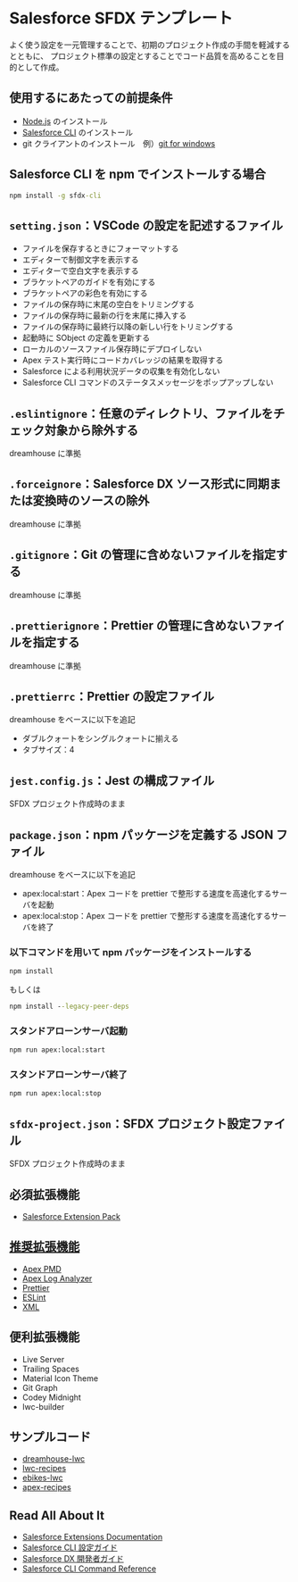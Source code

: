 # Salesforce SFDX テンプレート

よく使う設定を一元管理することで、初期のプロジェクト作成の手間を軽減するとともに、
プロジェクト標準の設定とすることでコード品質を高めることを目的として作成。

## 使用するにあたっての前提条件

-   [Node.js](https://nodejs.org/ja/) のインストール
-   [Salesforce CLI](https://developer.salesforce.com/ja/tools/sfdxcli) のインストール
-   git クライアントのインストール　例）[git for windows](https://gitforwindows.org/)

## Salesforce CLI を npm でインストールする場合

```cmd
npm install -g sfdx-cli
```

## `setting.json`：VSCode の設定を記述するファイル

-   ファイルを保存するときにフォーマットする
-   エディターで制御文字を表示する
-   エディターで空白文字を表示する
-   ブラケットペアのガイドを有効にする
-   ブラケットペアの彩色を有効にする
-   ファイルの保存時に末尾の空白をトリミングする
-   ファイルの保存時に最新の行を末尾に挿入する
-   ファイルの保存時に最終行以降の新しい行をトリミングする
-   起動時に SObject の定義を更新する
-   ローカルのソースファイル保存時にデプロイしない
-   Apex テスト実行時にコードカバレッジの結果を取得する
-   Salesforce による利用状況データの収集を有効化しない
-   Salesforce CLI コマンドのステータスメッセージをポップアップしない

## `.eslintignore`：任意のディレクトリ、ファイルをチェック対象から除外する

dreamhouse に準拠

## `.forceignore`：Salesforce DX ソース形式に同期または変換時のソースの除外

dreamhouse に準拠

## `.gitignore`：Git の管理に含めないファイルを指定する

dreamhouse に準拠

## `.prettierignore`：Prettier の管理に含めないファイルを指定する

dreamhouse に準拠

## `.prettierrc`：Prettier の設定ファイル

dreamhouse をベースに以下を追記

-   ダブルクォートをシングルクォートに揃える
-   タブサイズ：4

## `jest.config.js`：Jest の構成ファイル

SFDX プロジェクト作成時のまま

## `package.json`：npm パッケージを定義する JSON ファイル

dreamhouse をベースに以下を追記

-   apex:local:start：Apex コードを prettier で整形する速度を高速化するサーバを起動
-   apex:local:stop：Apex コードを prettier で整形する速度を高速化するサーバを終了

### 以下コマンドを用いて npm パッケージをインストールする

```cmd
npm install
```

もしくは

```cmd
npm install --legacy-peer-deps
```

### スタンドアローンサーバ起動

```cmd
npm run apex:local:start
```

### スタンドアローンサーバ終了

```cmd
npm run apex:local:stop
```

## `sfdx-project.json`：SFDX プロジェクト設定ファイル

SFDX プロジェクト作成時のまま

## 必須拡張機能

-   [Salesforce Extension Pack](https://marketplace.visualstudio.com/items?itemName=salesforce.salesforcedx-vscode)

## [推奨拡張機能](https://developer.salesforce.com/tools/vscode/ja/getting-started/recommended-extensions)

-   [Apex PMD](https://marketplace.visualstudio.com/items?itemName=chuckjonas.apex-pmd)
-   [Apex Log Analyzer](https://marketplace.visualstudio.com/items?itemName=financialforce.lana)
-   [Prettier](https://marketplace.visualstudio.com/items?itemName=esbenp.prettier-vscode)
-   [ESLint](https://marketplace.visualstudio.com/items?itemName=dbaeumer.vscode-eslint)
-   [XML](https://marketplace.visualstudio.com/items?itemName=redhat.vscode-xml)

## 便利拡張機能

-   Live Server
-   Trailing Spaces
-   Material Icon Theme
-   Git Graph
-   Codey Midnight
-   lwc-builder

## サンプルコード

-   [dreamhouse-lwc](https://github.com/trailheadapps/dreamhouse-lwc)
-   [lwc-recipes](https://github.com/trailheadapps/lwc-recipes)
-   [ebikes-lwc](https://github.com/trailheadapps/ebikes-lwc)
-   [apex-recipes](https://github.com/trailheadapps/apex-recipes)

## Read All About It

-   [Salesforce Extensions Documentation](https://developer.salesforce.com/tools/vscode/ja)
-   [Salesforce CLI 設定ガイド](https://developer.salesforce.com/docs/atlas.ja-jp.sfdx_setup.meta/sfdx_setup/sfdx_setup_intro.htm)
-   [Salesforce DX 開発者ガイド](https://developer.salesforce.com/docs/atlas.ja-jp.sfdx_dev.meta/sfdx_dev/sfdx_dev_intro.htm)
-   [Salesforce CLI Command Reference](https://developer.salesforce.com/docs/atlas.ja-jp.sfdx_cli_reference.meta/sfdx_cli_reference/cli_reference.htm)
